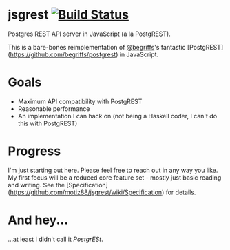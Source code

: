 # jsgrest [![Build Status](https://travis-ci.org/motiz88/jsgrest.svg?branch=master)](https://travis-ci.org/motiz88/jsgrest)
Postgres REST API server in JavaScript (a la PostgREST).

This is a bare-bones reimplementation of [@begriffs](https://github.com/begriffs)'s fantastic [PostgREST]
    (https://github.com/begriffs/postgrest) in JavaScript.

# Goals
* Maximum API compatibility with PostgREST
* Reasonable performance
* An implementation I can hack on (not being a Haskell coder, I can't do this with PostgREST)

# Progress
I'm just starting out here. Please feel free to reach out in any way you like.
My first focus will be a reduced core feature set - mostly just basic reading and writing. See the [Specification]
    (https://github.com/motiz88/jsgrest/wiki/Specification) for details.

# And hey...
...at least I didn't call it *PostgrESt*.

